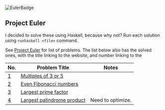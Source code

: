 ![EulerBadge](https://projecteuler.net/profile/erhant.png)

## Project Euler

I decided to solve these using Haskell, because why not? Run each solution using `runhaskell <file>` command.

See [Project Euler](https://projecteuler.net/) for list of problems. The list below also has the solved ones, with the title linking to the website, and number linking to the

| No.          | Problem Title                                                    | Notes             |
| ------------ | ---------------------------------------------------------------- | ----------------- |
| [1](./P1.hs) | [Multiples of 3 or 5](https://projecteuler.net/problem=1)        |                   |
| [2](./P2.hs) | [Even Fibonacci numbers](https://projecteuler.net/problem=2)     |                   |
| [3](./P3.hs) | [Largest prime factor](https://projecteuler.net/problem=3)       |                   |
| [4](./P4.hs) | [Largest palindrome product](https://projecteuler.net/problem=4) | Need to optimize. |
